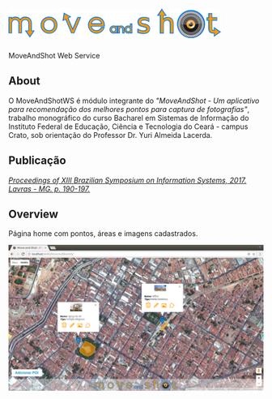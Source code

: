 # ![MoveAndShotWS logo](https://github.com/guardiaum/MoveAndShotWS/blob/master/WebContent/img/logo-web-move-and-shot2.png?raw=true "MoveAndShotWS logo")

MoveAndShot Web Service

## About

O MoveAndShotWS é módulo integrante do _"MoveAndShot - Um aplicativo para recomendação dos
melhores pontos para captura de fotografias"_, trabalho monográfico do curso Bacharel em Sistemas de Informação do Instituto Federal de Educação, Ciência e Tecnologia do Ceará - campus Crato, sob orientação do Professor Dr. Yuri Almeida Lacerda.

## Publicação
*[Proceedings of XIII Brazilian Symposium on Information Systems, 2017. Lavras - MG. p. 190-197.](http://sbsi2017.dcc.ufla.br/download/proceedings_completo.pdf)*

## Overview
Página home com pontos, áreas e imagens cadastrados.

![Home page](https://github.com/guardiaum/MoveAndShotWS/blob/master/WebContent/img/overview.png?raw=true "Home page")
